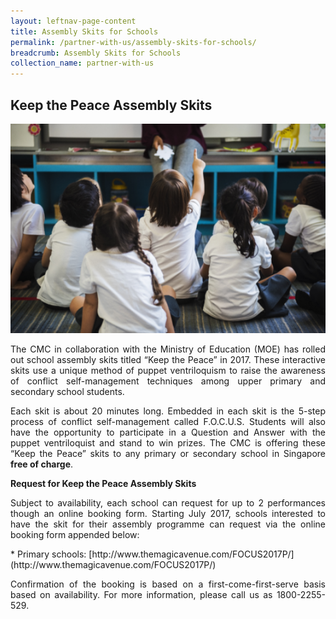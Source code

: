 ```yaml
---
layout: leftnav-page-content
title: Assembly Skits for Schools
permalink: /partner-with-us/assembly-skits-for-schools/
breadcrumb: Assembly Skits for Schools
collection_name: partner-with-us
---
```


Keep the Peace Assembly Skits
---

<div class="image"><img src="/images/1504167761871.png/" style="width:600px"></div>

<p style="text-align: justify">The CMC in collaboration with the Ministry of Education (MOE) has rolled out school assembly skits titled “Keep the Peace” in 2017. These interactive skits use a unique method of puppet ventriloquism to raise the awareness of conflict self-management techniques among upper primary and secondary school students.</p>

<p style="text-align: justify">Each skit is about 20 minutes long. Embedded in each skit is the 5-step process of conflict self-management called F.O.C.U.S. Students will also have the opportunity to participate in a Question and Answer with the puppet ventriloquist and stand to win prizes. The CMC is offering these “Keep the Peace” skits to any primary or secondary school in Singapore <b>free of charge</b>.</p>

**Request for Keep the Peace Assembly Skits**

<p style="text-align: justify">Subject to availability, each school can request for up to 2 performances though an online booking form. Starting July 2017, schools interested to have the skit for their assembly programme can request via the online booking form appended below:</p>
* Primary schools: [http://www.themagicavenue.com/FOCUS2017P/](http://www.themagicavenue.com/FOCUS2017P/)

<p style="text-align: justify">Confirmation of the booking is based on a first-come-first-serve basis based on availability. For more information, please call us as 1800-2255-529.</p>
